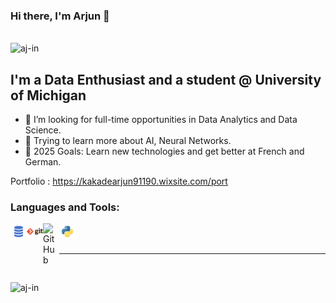 ### Hi there, I'm Arjun 👋 

<br>

<img src="https://komarev.com/ghpvc/?username=aj-in&label=Profile%20views&color=129e00&style=plastic" alt="aj-in" /> 

<br>


## I'm a Data Enthusiast and a student @ University of Michigan

- 🔭 I’m looking for full-time opportunities in Data Analytics and Data Science.
- 🌱 Trying to learn more about AI, Neural Networks.
- 🥅 2025 Goals: Learn new technologies and get better at French and German.

Portfolio : https://kakadearjun91190.wixsite.com/port



### Languages and Tools:


<img align="left" alt="SQL" width="26px" src="https://raw.githubusercontent.com/github/explore/80688e429a7d4ef2fca1e82350fe8e3517d3494d/topics/sql/sql.png" />
<img align="left" alt="Git" width="26px" src="https://raw.githubusercontent.com/github/explore/80688e429a7d4ef2fca1e82350fe8e3517d3494d/topics/git/git.png" />
<img align="left" alt="GitHub" width="26px" src="https://raw.githubusercontent.com/github/explore/78df643247d429f6cc873026c0622819ad797942/topics/excel/excel.png" />
<img align="left" alt="Terminal" width="26px" src="https://raw.githubusercontent.com/github/explore/80688e429a7d4ef2fca1e82350fe8e3517d3494d/topics/python/python.png" />

<br />
<br />

---
<br>
<p><img align="left" src="https://github-readme-stats.vercel.app/api/top-langs?username=aj-in&show_icons=true&locale=en&layout=compact" alt="aj-in" /></p>


[twitter]: https://twitter.com/aj_in__
[linkedin]: https://www.linkedin.com/in/arjun-kakade-327a54187/

